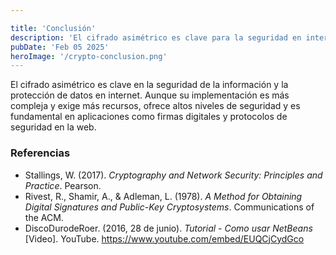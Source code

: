 ```yaml
---

title: 'Conclusión'
description: 'El cifrado asimétrico es clave para la seguridad en internet. Descubre su importancia.'
pubDate: 'Feb 05 2025'
heroImage: '/crypto-conclusion.png'
---
```


El cifrado asimétrico es clave en la seguridad de la información y la protección de datos en internet. Aunque su implementación es más compleja y exige más recursos, ofrece altos niveles de seguridad y es fundamental en aplicaciones como firmas digitales y protocolos de seguridad en la web.

### Referencias

- Stallings, W. (2017). *Cryptography and Network Security: Principles and Practice*. Pearson.
- Rivest, R., Shamir, A., & Adleman, L. (1978). *A Method for Obtaining Digital Signatures and Public-Key Cryptosystems*. Communications of the ACM.
- DiscoDurodeRoer. (2016, 28 de junio). *Tutorial - Como usar NetBeans* [Video]. YouTube. https://www.youtube.com/embed/EUQCjCydGco
